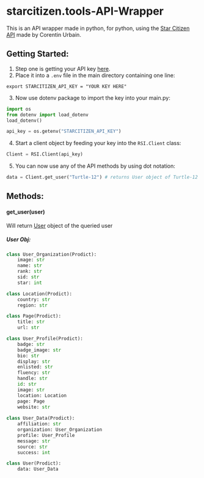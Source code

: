 # starcitizen.tools-API-Wrapper
This is an API wrapper made in python, for python, using the [Star Citizen API](https://starcitizen-api.com/) made by Corentin Urbain.


## Getting Started:
1. Step one is getting your API key [here](https://starcitizen-api.com/startup.php#getting-started).
2. Place it into a `.env` file in the main directory containing one line: 

```.env
export STARCITIZEN_API_KEY = "YOUR KEY HERE"
```

3. Now use dotenv package to import the key into your main.py: 

```python
import os
from dotenv import load_dotenv
load_dotenv()

api_key = os.getenv("STARCITIZEN_API_KEY")
```

4. Start a client object by feeding your key into the `RSI.Client` class:

```python
Client = RSI.Client(api_key)
```

5. You can now use any of the API methods by using dot notation:

```python
data = Client.get_user("Turtle-12") # returns User object of Turtle-12 user page
```

## Methods:
#### get_user(user)
Will return [User]() object of the queried user 

##### User Obj:



```python
class User_Organization(Prodict):
    image: str
    name: str
    rank: str
    sid: str
    star: int

class Location(Prodict):
    country: str
    region: str

class Page(Prodict):
    title: str
    url: str

class User_Profile(Prodict):
    badge: str
    badge_image: str
    bio: str
    display: str
    enlisted: str
    fluency: str
    handle: str
    id: str
    image: str
    location: Location
    page: Page
    website: str
    
class User_Data(Prodict):
    affiliation: str
    organization: User_Organization
    profile: User_Profile
    message: str
    source: str
    success: int

class User(Prodict):
    data: User_Data
```

